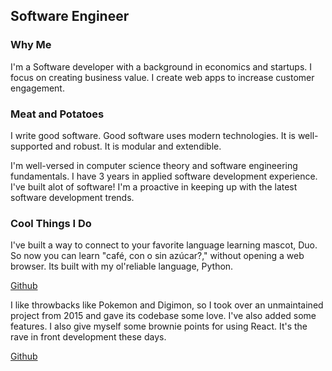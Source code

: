 ## Software Engineer


### Why Me

I'm a Software developer with a background in economics and startups. I focus on creating business value. I create web apps to increase customer engagement.

### Meat and Potatoes

I write good software. Good software uses modern technologies. It is well-supported and robust. It is modular and extendible.

I'm well-versed in computer science theory and software engineering fundamentals. I have 3 years in applied software development experience. I've built alot of software! I'm a proactive in keeping up with the latest software development trends.

### Cool Things I Do

I've built a way to connect to your favorite language learning mascot, Duo. So now you can learn "café, con o sin azúcar?," without opening a web browser. Its built with my ol'reliable language, Python.

[Github](https://github.com/normandy14/duoTerminal)

I like throwbacks like Pokemon and Digimon, so I took over an unmaintained project from 2015 and gave its codebase some love. I've also added some features. I also give myself some brownie points for using React. It's the rave in front development these days. 

[Github](https://github.com/normandy14/yugiohCardPreview)
